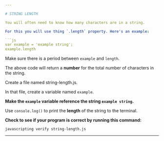 ```yaml
---

# STRING LENGTH

You will often need to know how many characters are in a string.

For this you will use thing `.length` property. Here's an example:

```js
var example = 'example string';
example.length
```

Make sure there is a period between `example` and `length`.

The above code will return a **number** for the total number of characters in the string.

Create a file named string-length.js.

In that file, create a variable named `example`.

**Make the `example` variable reference the string `example string`.**

Use `console.log()` to print the **length** of the string to the terminal.

**Check to see if your program is correct by running this command:**

`javascripting verify string-length.js`

---
```

